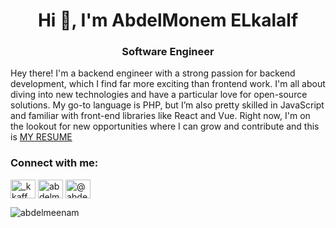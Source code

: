 <h1 align="center">Hi 👋, I'm AbdelMonem ELkalalf</h1>
<h3 align="center">Software Engineer</h3>

Hey there! I'm a backend engineer with a strong passion for backend development, which I find far more exciting than frontend work. I'm all about diving into new technologies and have a particular love for open-source solutions. My go-to language is PHP, but I’m also pretty skilled in JavaScript and familiar with front-end libraries like React and Vue. Right now, I'm on the lookout for new opportunities where I can grow and contribute and this is [MY RESUME](https://drive.google.com/file/d/1cN2B7aZEORNHsYH9GEmonELzOSqo3eJI/view)

<h3 align="left">Connect with me:</h3>
<p align="left">
<a href="https://twitter.com/_kkaff" target="blank"><img align="center" src="https://raw.githubusercontent.com/rahuldkjain/github-profile-readme-generator/master/src/images/icons/Social/twitter.svg" alt="_kkaff" height="30" width="40" /></a>
<a href="https://linkedin.com/in/abdelmeenam-elkallaf" target="blank"><img align="center" src="https://raw.githubusercontent.com/rahuldkjain/github-profile-readme-generator/master/src/images/icons/Social/linked-in-alt.svg" alt="abdelmeenam-elkallaf" height="30" width="40" /></a>
<a href="https://medium.com/@abdelmeenam" target="blank"><img align="center" src="https://raw.githubusercontent.com/rahuldkjain/github-profile-readme-generator/master/src/images/icons/Social/medium.svg" alt="@abdelmeenam" height="30" width="40" /></a>
</p>



<p><img align="center" src="https://github-readme-streak-stats.herokuapp.com/?user=abdelmeenam&" alt="abdelmeenam" /></p>
